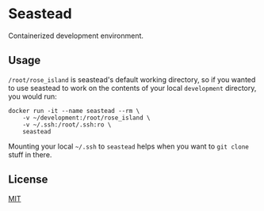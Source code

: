 # Seastead

Containerized development environment.

## Usage

`/root/rose_island` is seastead's default working directory, so if you wanted to use seastead to work on the contents of your local `development` directory, you would run:

```
docker run -it --name seastead --rm \
    -v ~/development:/root/rose_island \
    -v ~/.ssh:/root/.ssh:ro \
    seastead
```

Mounting your local `~/.ssh` to `seastead` helps when you want to `git clone` stuff in there.

## License

[MIT](https://opensource.org/licenses/MIT)
